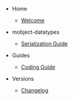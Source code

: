 - Home

  - [Welcome](/)

- mobject-datatypes

  - [Serialization Guide](serialization.md)

- Guides

  - [Coding Guide](https://mobject-dev-team.github.io/mobject-coding-convention/#/)

- Versions

  - [Changelog](changelog.md)
